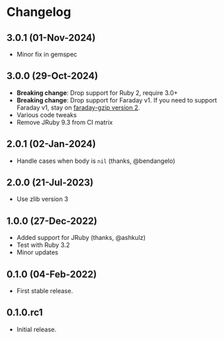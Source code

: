 # Changelog

## 3.0.1 (01-Nov-2024)

* Minor fix in gemspec

## 3.0.0 (29-Oct-2024)

* **Breaking change**: Drop support for Ruby 2, require 3.0+
* **Breaking change**: Drop support for Faraday v1. If you need to support Faraday v1, stay on [faraday-gzip version 2](https://github.com/bodrovis/faraday-gzip/tree/v2).
* Various code tweaks
* Remove JRuby 9.3 from CI matrix

## 2.0.1 (02-Jan-2024)

* Handle cases when body is `nil` (thanks, @bendangelo)

## 2.0.0 (21-Jul-2023)

* Use zlib version 3

## 1.0.0 (27-Dec-2022)

* Added support for JRuby (thanks, @ashkulz)
* Test with Ruby 3.2
* Minor updates

## 0.1.0 (04-Feb-2022)

* First stable release.

## 0.1.0.rc1

* Initial release.